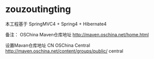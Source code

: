 # zouzoutingting

本工程基于 SpringMVC4 + Spring4 + Hibernate4

备注：
OSChina Maven仓库地址
http://maven.oschina.net/home.html

设置Mavan仓库地址
<mirrors>
	<mirror>
    	<id>CN</id>
      	<name>OSChina Central</name>                                                                                                                       
      	<url>http://maven.oschina.net/content/groups/public/</url>
      	<mirrorOf>central</mirrorOf>
	</mirror>
</mirrors>
